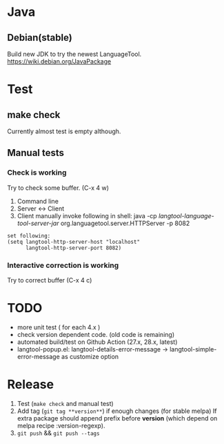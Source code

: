 # Java

## Debian(stable)

Build new JDK to try the newest LanguageTool.
https://wiki.debian.org/JavaPackage

# Test

## make check

Currently almost test is empty although.

## Manual tests

### Check is working

Try to check some buffer. (C-x 4 w)

  1. Command line
  2. Server <-> Client
  3. Client
    manually invoke following in shell:
    java -cp *langtool-language-tool-server-jar* org.languagetool.server.HTTPServer -p 8082
    
    set following:
    (setq langtool-http-server-host "localhost"
          langtool-http-server-port 8082)

### Interactive correction is working

Try to correct buffer (C-x 4 c)


# TODO

- more unit test ( for each 4.x )
- check version dependent code. (old code is remaining)
- automated build/test on Github Action (27.x, 28.x, latest)
- langtool-popup.el: langtool-details-error-message -> langtool-simple-error-message as customize option

# Release

1. Test (`make check` and manual test)
2. Add tag (`git tag **version**`) if enough changes (for stable melpa)
   If extra package should append prefix before **version** (which depend on melpa recipe :version-regexp).
3. `git push` && `git push --tags`
